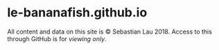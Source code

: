 # le-bananafish.github.io

All content and data on this site is © Sebastian Lau 2018.
Access to this through GitHub is for _viewing only_.
